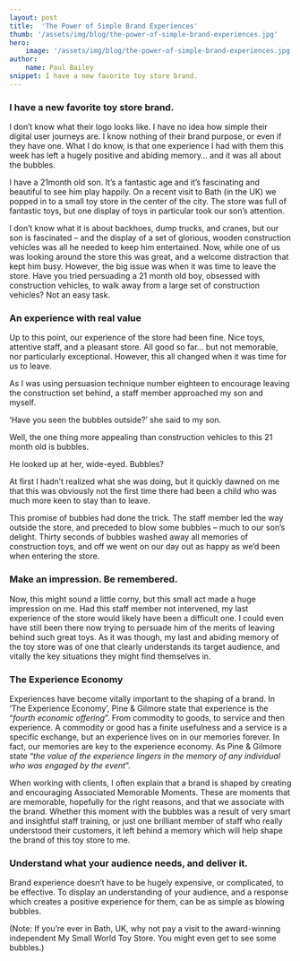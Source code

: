 ```yaml
---
layout: post
title:  'The Power of Simple Brand Experiences'
thumb: '/assets/img/blog/the-power-of-simple-brand-experiences.jpg'
hero: 
    image: '/assets/img/blog/the-power-of-simple-brand-experiences.jpg'
author: 
    name: Paul Bailey
snippet: I have a new favorite toy store brand.
---
```


### I have a new favorite toy store brand.

I don’t know what their logo looks like. I have no idea how simple their digital user journeys are. I know nothing of 
their brand purpose, or even if they have one. What I do know, is that one experience I had with them this week has left 
a hugely positive and abiding memory… and it was all about the bubbles.

I have a 21month old son. It’s a fantastic age and it’s fascinating and beautiful to see him play happily. On a recent 
visit to Bath (in the UK) we popped in to a small toy store in the center of the city. The store was full of fantastic 
toys, but one display of toys in particular took our son’s attention.

I don’t know what it is about backhoes, dump trucks, and cranes, but our son is fascinated – and the display of a set of 
glorious, wooden construction vehicles was all he needed to keep him entertained. Now, while one of us was looking 
around the store this was great, and a welcome distraction that kept him busy. However, the big issue was when it was 
time to leave the store. Have you tried persuading a 21 month old boy, obsessed with construction vehicles, to walk away 
from a large set of construction vehicles? Not an easy task.

### An experience with real value

Up to this point, our experience of the store had been fine. Nice toys, attentive staff, and a pleasant store. All good 
so far… but not memorable, nor particularly exceptional. However, this all changed when it was time for us to leave.

As I was using persuasion technique number eighteen to encourage leaving the construction set behind, a staff member 
approached my son and myself.

‘Have you seen the bubbles outside?’ she said to my son.

Well, the one thing more appealing than construction vehicles to this 21 month old is bubbles.

He looked up at her, wide-eyed. Bubbles?

At first I hadn’t realized what she was doing, but it quickly dawned on me that this was obviously not the first time 
there had been a child who was much more keen to stay than to leave.

This promise of bubbles had done the trick. The staff member led the way outside the store, and preceded to blow some 
bubbles – much to our son’s delight. Thirty seconds of bubbles washed away all memories of construction toys, and off we 
went on our day out as happy as we’d been when entering the store.

### Make an impression. Be remembered.

Now, this might sound a little corny, but this small act made a huge impression on me. Had this staff member not 
intervened, my last experience of the store would likely have been a difficult one. I could even have still been there 
now trying to persuade him of the merits of leaving behind such great toys. As it was though, my last and abiding memory 
of the toy store was of one that clearly understands its target audience, and vitally the key situations they might find 
themselves in.

### The Experience Economy

Experiences have become vitally important to the shaping of a brand. In ‘The Experience Economy’, Pine & Gilmore state 
that experience is the “_fourth economic offering_”. From commodity to goods, to service and then experience. A 
commodity or good has a finite usefulness and a service is a specific exchange, but an experience lives on in our 
memories forever. In fact, our memories are key to the experience economy. As Pine & Gilmore state “_the value of the 
experience lingers in the memory of any individual who was engaged by the event_”.

When working with clients, I often explain that a brand is shaped by creating and encouraging Associated Memorable 
Moments. These are moments that are memorable, hopefully for the right reasons, and that we associate with the brand. 
Whether this moment with the bubbles was a result of very smart and insightful staff training, or just one brilliant 
member of staff who really understood their customers, it left behind a memory which will help shape the brand of this 
toy store to me.

### Understand what your audience needs, and deliver it.

Brand experience doesn’t have to be hugely expensive, or complicated, to be effective. To display an understanding of 
your audience, and a response which creates a positive experience for them, can be as simple as blowing bubbles.

(Note: If you’re ever in Bath, UK, why not pay a visit to the award-winning independent My Small World Toy Store. You 
might even get to see some bubbles.)